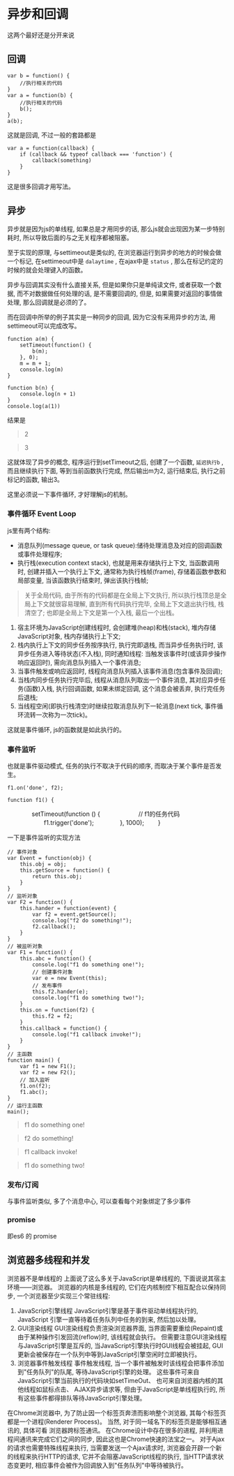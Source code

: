 #  异步和回调

这两个最好还是分开来说

## 回调

    var b = function() {
        //执行相关的代码
    }
    var a = function(b) {
        //执行相关的代码
        b(); 
    }
    a(b); 

这就是回调, 不过一般的套路都是

    var a = function(callback) {
        if (callback && typeof callback === 'function') {
            callback(something)
        }
    }

这是很多回调才用写法。 

## 异步

异步就是因为js的单线程, 如果总是才用同步的话, 那么js就会出现因为某一步特别耗时, 所以导致后面的与之无关程序都被阻塞。 

至于实现的原理, 与settimeout是类似的, 在浏览器运行到异步的地方的时候会做一个标记, 在settimeout中是 `dalaytime` , 在ajax中是 `status` , 那么在标记约定的时候的就会处理键入的函数。 

异步与回调其实没有什么直接关系, 但是如果你只是单纯读文件, 或者获取一个数据, 而不对数据做任何处理的话, 是不需要回调的, 但是, 如果需要对返回的事情做处理, 那么回调就是必须的了。 

而在回调中所举的例子其实是一种同步的回调, 因为它没有采用异步的方法, 用settimeout可以完成改写。 

    function a(m) {
        setTimeout(function() {
            b(m); 
        }, 0); 
        m = m + 1; 
        console.log(m)
    }

    function b(n) {
        console.log(n + 1)
    }
    console.log(a(1))

结果是

> 2

> 3

这就体现了异步的概念, 程序运行到setTimeout之后, 创建了一个函数, `延迟执行b` , 而且继续执行下面, 等到当前函数执行完成, 然后输出m为2, 运行结束后, 执行之前标记的函数, 输出3。 

这里必须说一下事件循环, 才好理解js的机制。 

### 事件循环 Event Loop

js里有两个结构: 

- 消息队列(message queue, or task queue):储待处理消息及对应的回调函数或事件处理程序; 
- 执行栈(execution context stack), 也就是用来存储执行上下文, 当函数调用时, 创建并插入一个执行上下文, 通常称为执行栈帧(frame), 存储着函数参数和局部变量, 当该函数执行结束时, 弹出该执行栈帧; 

> 关于全局代码, 由于所有的代码都是在全局上下文执行, 所以执行栈顶总是全局上下文就很容易理解, 直到所有代码执行完毕, 全局上下文退出执行栈, 栈清空了; 也即是全局上下文是第一个入栈, 最后一个出栈。 

1. 宿主环境为JavaScript创建线程时, 会创建堆(heap)和栈(stack), 堆内存储JavaScript对象, 栈内存储执行上下文; 
2. 栈内执行上下文的同步任务按序执行, 执行完即退栈, 而当异步任务执行时, 该异步任务进入等待状态(不入栈), 同时通知线程: 当触发该事件时(或该异步操作响应返回时), 需向消息队列插入一个事件消息; 
3. 当事件触发或响应返回时, 线程向消息队列插入该事件消息(包含事件及回调); 
4. 当栈内同步任务执行完毕后, 线程从消息队列取出一个事件消息, 其对应异步任务(函数)入栈, 执行回调函数, 如果未绑定回调, 这个消息会被丢弃, 执行完任务后退栈; 
5. 当线程空闲(即执行栈清空)时继续拉取消息队列下一轮消息(next tick, 事件循环流转一次称为一次tick)。 

这就是事件循环, js的函数就是如此执行的。 

### 事件监听

也就是事件驱动模式, 任务的执行不取决于代码的顺序, 而取决于某个事件是否发生。 

    f1.on('done', f2); 

    function f1() {

　　　　setTimeout(function () {
　　　　　　// f1的任务代码
　　　　　　f1.trigger('done'); 
　　　　}, 1000); 
　　}

一下是事件监听的实现方法

    // 事件对象
    var Event = function(obj) {
        this.obj = obj; 
        this.getSource = function() {
            return this.obj; 
        }
    }
    // 监听对象
    var F2 = function() {
        this.hander = function(event) {
            var f2 = event.getSource(); 
            console.log("f2 do something!"); 
            f2.callback(); 
        }
    }
    // 被监听对象
    var F1 = function() {
        this.abc = function() {
            console.log("f1 do something one!"); 
            // 创建事件对象
            var e = new Event(this); 
            // 发布事件
            this.f2.hander(e); 
            console.log("f1 do something two!"); 
        }
        this.on = function(f2) {
            this.f2 = f2; 
        }
        this.callback = function() {
            console.log("f1 callback invoke!"); 
        }
    }
    // 主函数
    function main() {
        var f1 = new F1(); 
        var f2 = new F2(); 
        // 加入监听
        f1.on(f2); 
        f1.abc(); 
    }
    // 运行主函数
    main(); 

> f1 do something one!

> f2 do something!

> f1 callback invoke!

> f1 do something two!

### 发布/订阅

与事件监听类似, 多了个消息中心, 可以查看每个对象绑定了多少事件

### promise

即es6 的 promise

## 浏览器多线程和并发

浏览器不是单线程的 上面说了这么多关于JavaScript是单线程的, 下面说说其宿主环境——浏览器。 浏览器的内核是多线程的, 它们在内核制控下相互配合以保持同步, 一个浏览器至少实现三个常驻线程: 

1. JavaScript引擎线程 JavaScript引擎是基于事件驱动单线程执行的, JavaScript 引擎一直等待着任务队列中任务的到来, 然后加以处理。 
2. GUI渲染线程 GUI渲染线程负责渲染浏览器界面, 当界面需要重绘(Repaint)或由于某种操作引发回流(reflow)时, 该线程就会执行。 但需要注意GUI渲染线程与JavaScript引擎是互斥的, 当JavaScript引擎执行时GUI线程会被挂起, GUI更新会被保存在一个队列中等到JavaScript引擎空闲时立即被执行。 
3. 浏览器事件触发线程 事件触发线程, 当一个事件被触发时该线程会把事件添加到"任务队列"的队尾, 等待JavaScript引擎的处理。 这些事件可来自JavaScript引擎当前执行的代码块如setTimeOut、 也可来自浏览器内核的其他线程如鼠标点击、 AJAX异步请求等, 但由于JavaScript是单线程执行的, 所有这些事件都得排队等待JavaScript引擎处理。 

在Chrome浏览器中, 为了防止因一个标签页奔溃而影响整个浏览器, 其每个标签页都是一个进程(Renderer Process)。 当然, 对于同一域名下的标签页是能够相互通讯的, 具体可看 浏览器跨标签通讯。 在Chrome设计中存在很多的进程, 并利用进程间通讯来完成它们之间的同步, 因此这也是Chrome快速的法宝之一。 对于Ajax的请求也需要特殊线程来执行, 当需要发送一个Ajax请求时, 浏览器会开辟一个新的线程来执行HTTP的请求, 它并不会阻塞JavaScript线程的执行, 当HTTP请求状态变更时, 相应事件会被作为回调放入到"任务队列"中等待被执行。 
